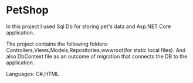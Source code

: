 # PetShop
In this project I used Sql Db for storing pet's data and Asp.NET Core application.

The project contains the following folders: Controllers,Views,Models,Repositories,wwwroot(for static local files).
And also DbContext file as an outcome of migration that connects the DB to the application. 

Languages: C#,HTML
